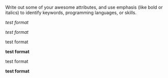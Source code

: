 Write out some of your awesome attributes, and use emphasis (like bold or italics) to identify keywords, programming languages, or skills. 

*test format*

_test format_

test format

**test format**

test format

__test format__
